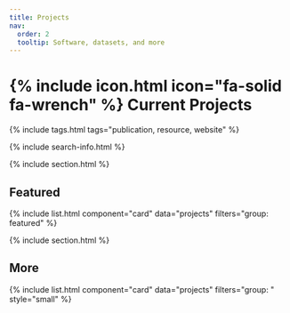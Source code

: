 ```yaml
---
title: Projects
nav:
  order: 2
  tooltip: Software, datasets, and more
---
```


# {% include icon.html icon="fa-solid fa-wrench" %} Current Projects

{% include tags.html tags="publication, resource, website" %}

{% include search-info.html %}

{% include section.html %}

## Featured

{% include list.html component="card" data="projects" filters="group: featured" %}

{% include section.html %}

## More

{% include list.html component="card" data="projects" filters="group: " style="small" %}
